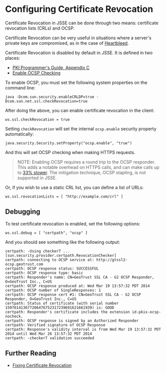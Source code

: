 <!--- Copyright (C) 2009-2013 Typesafe Inc. <http://www.typesafe.com> -->
# Configuring Certificate Revocation

Certificate Revocation in JSSE can be done through two means: certificate revocation lists (CRLs) and OCSP.

Certificate Revocation can be very useful in situations where a server's private keys are compromised, as in the case of [Heartbleed](http://heartbleed.com).

Certificate Revocation is disabled by default in JSSE.  It is defined in two places:

* [PKI Programmer's Guide, Appendix C](http://docs.oracle.com/javase/6/docs/technotes/guides/security/certpath/CertPathProgGuide.html#AppC)
* [Enable OCSP Checking](https://blogs.oracle.com/xuelei/entry/enable_ocsp_checking)

To enable OCSP, you must set the following system properties on the command line:

```
java -Dcom.sun.security.enableCRLDP=true -Dcom.sun.net.ssl.checkRevocation=true
```

After doing the above, you can enable certificate revocation in the client:

```
ws.ssl.checkRevocation = true
```

Setting `checkRevocation` will set the internal `ocsp.enable` security property automatically:

```
java.security.Security.setProperty("ocsp.enable", "true")
```

And this will set OCSP checking when making HTTPS requests.

> NOTE: Enabling OCSP requires a round trip to the OCSP responder.  This adds a notable overhead on HTTPS calls, and can make calls up to [33% slower](http://blog.cloudflare.com/ocsp-stapling-how-cloudflare-just-made-ssl-30).  The mitigation technique, OCSP stapling, is not supported in JSSE.

Or, if you wish to use a static CRL list, you can define a list of URLs:

```
ws.ssl.revocationLists = [ "http://example.com/crl" ]
```

## Debugging

To test certificate revocation is enabled, set the following options:

```
ws.ssl.debug = [ "certpath", "ocsp" ]
```

And you should see something like the following output:

```
certpath: -Using checker7 ... [sun.security.provider.certpath.RevocationChecker]
certpath: connecting to OCSP service at: http://gtssl2-ocsp.geotrust.com
certpath: OCSP response status: SUCCESSFUL
certpath: OCSP response type: basic
certpath: Responder's name: CN=GeoTrust SSL CA - G2 OCSP Responder, O=GeoTrust Inc., C=US
certpath: OCSP response produced at: Wed Mar 19 13:57:32 PDT 2014
certpath: OCSP number of SingleResponses: 1
certpath: OCSP response cert #1: CN=GeoTrust SSL CA - G2 OCSP Responder, O=GeoTrust Inc., C=US
certpath: Status of certificate (with serial number 159761413677206476752317239691621661939) is: GOOD
certpath: Responder's certificate includes the extension id-pkix-ocsp-nocheck.
certpath: OCSP response is signed by an Authorized Responder
certpath: Verified signature of OCSP Response
certpath: Response's validity interval is from Wed Mar 19 13:57:32 PDT 2014 until Wed Mar 26 13:57:32 PDT 2014
certpath: -checker7 validation succeeded
```

## Further Reading

* [Fixing Certificate Revocation](http://tersesystems.com/2014/03/22/fixing-certificate-revocation/)
